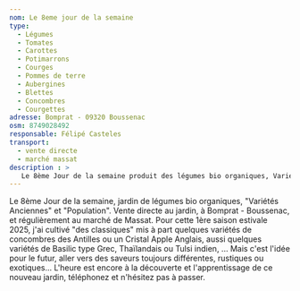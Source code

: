 ```yaml
---
nom: Le 8eme jour de la semaine
type: 
  - Légumes
  - Tomates
  - Carottes
  - Potimarrons
  - Courges
  - Pommes de terre
  - Aubergines
  - Blettes
  - Concombres
  - Courgettes
adresse: Bomprat - 09320 Boussenac
osm: 8749028492
responsable: Félipé Casteles
transport:
  - vente directe
  - marché massat
description : >
   Le 8ème Jour de la semaine produit des légumes bio organiques, Variétés Anciennes et Population, en vente à Bomprat - Boussenac et régulièrement au marché de Massat.  
---
```

Le 8ème Jour de la semaine, jardin de légumes bio organiques, "Variétés Anciennes" et "Population". Vente directe au jardin, à Bomprat - Boussenac, et régulièrement au marché de Massat. Pour cette 1ère saison estivale 2025, j'ai cultivé "des classiques" mis à part quelques variétés de concombres des Antilles ou un Cristal Apple Anglais, aussi quelques variétés de Basilic type Grec, Thaïlandais ou Tulsi indien, ... Mais c'est l'idée pour le futur, aller vers des saveurs toujours différentes, rustiques ou exotiques... L'heure est encore à la découverte et l'apprentissage de ce nouveau jardin, téléphonez et n'hésitez pas à passer.
